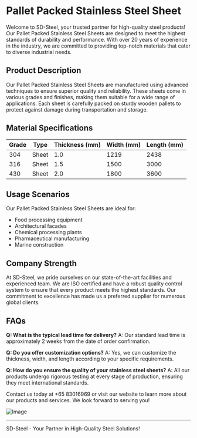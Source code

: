 # Pallet Packed Stainless Steel Sheet

Welcome to SD-Steel, your trusted partner for high-quality steel products! Our Pallet Packed Stainless Steel Sheets are designed to meet the highest standards of durability and performance. With over 20 years of experience in the industry, we are committed to providing top-notch materials that cater to diverse industrial needs.

## Product Description
Our Pallet Packed Stainless Steel Sheets are manufactured using advanced techniques to ensure superior quality and reliability. These sheets come in various grades and finishes, making them suitable for a wide range of applications. Each sheet is carefully packed on sturdy wooden pallets to protect against damage during transportation and storage.

## Material Specifications

| Grade | Type | Thickness (mm) | Width (mm) | Length (mm) |
|-------|------|----------------|------------|-------------|
| 304   | Sheet| 1.0            | 1219       | 2438        |
| 316   | Sheet| 1.5            | 1500       | 3000        |
| 430   | Sheet| 2.0            | 1800       | 3600        |

## Usage Scenarios
Our Pallet Packed Stainless Steel Sheets are ideal for:
- Food processing equipment
- Architectural facades
- Chemical processing plants
- Pharmaceutical manufacturing
- Marine construction

## Company Strength
At SD-Steel, we pride ourselves on our state-of-the-art facilities and experienced team. We are ISO certified and have a robust quality control system to ensure that every product meets the highest standards. Our commitment to excellence has made us a preferred supplier for numerous global clients.

## FAQs
**Q: What is the typical lead time for delivery?**
A: Our standard lead time is approximately 2 weeks from the date of order confirmation.

**Q: Do you offer customization options?**
A: Yes, we can customize the thickness, width, and length according to your specific requirements.

**Q: How do you ensure the quality of your stainless steel sheets?**
A: All our products undergo rigorous testing at every stage of production, ensuring they meet international standards.

Contact us today at +65 83016969 or visit our website to learn more about our products and services. We look forward to serving you!

![Image](https://github.com/user-attachments/assets/2567258e-e124-4816-932d-1809bd27ef0b)

---

SD-Steel - Your Partner in High-Quality Steel Solutions!